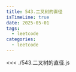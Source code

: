 ```yaml
---
title: 543.二叉树的直径
isTimeLine: true
date: 2025-05-01
tags:
  - leetcode
categories:
  - leetcode
---
```


<<< ./543.二叉树的直径.js
